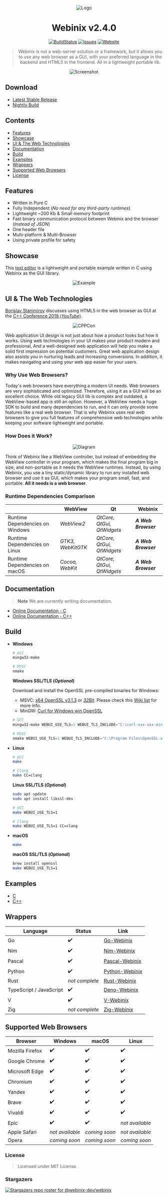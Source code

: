 <div align="center">

![Logo](https://github.com/webinix-dev/webinix/assets/34311583/c92e712f-0698-486a-a460-d4acea28a4f8)

# Webinix v2.4.0

[![BuildStatus](https://img.shields.io/circleci/project/github/badges/shields/master?style=for-the-badge)](https://github.com/webinix-dev/webinix/actions?query=branch%3Amain) [![Issues](https://img.shields.io/github/issues/webinix-dev/webinix.svg?branch=master&style=for-the-badge&url=https://google.com)](https://github.com/webinix-dev/webinix/issues) [![Website](https://img.shields.io/website?label=webinix.me&style=for-the-badge&url=https://google.com)](https://webinix.me/)

> Webinix is not a web-server solution or a framework, but it allows you to use any web browser as a GUI, with your preferred language in the backend and HTML5 in the frontend. All in a lightweight portable lib.

![Screenshot](https://github.com/webinix-dev/webinix/assets/34311583/57992ef1-4f7f-4d60-8045-7b07df4088c6)

</div>

## Download

- [Latest Stable Release](https://github.com/webinix-dev/webinix/releases)
- [Nightly Build](https://github.com/webinix-dev/webinix/releases/tag/nightly)

## Contents

- [Features](#features)
- [Showcase](#showcase)
- [UI & The Web Technologies](#ui--the-web-technologies)
- [Documentation](#documentation)
- [Build](#build)
- [Examples](#examples)
- [Wrappers](#wrappers)
- [Supported Web Browsers](#supported-web-browsers)
- [License](#license)

## Features

- Written in Pure C
- Fully Independent (_No need for any third-party runtimes_)
- Lightweight ~200 Kb & Small memory footprint
- Fast binary communication protocol between Webinix and the browser (_Instead of JSON_)
- One header file
- Multi-platform & Multi-Browser
- Using private profile for safety

## Showcase

This [text editor](https://github.com/webinix-dev/webinix/tree/main/examples/C/text-editor) is a lightweight and portable example written in C using Webinix as the GUI library.

<div align="center">

![Example](https://github.com/webinix-dev/webinix/assets/34311583/c1ccf29c-806a-4742-bfd7-a3dc30cab70b)

</div>

## UI & The Web Technologies

[Borislav Stanimirov](https://ibob.bg/) discusses using HTML5 in the web browser as GUI at the [C++ Conference 2019 (_YouTube_)](https://www.youtube.com/watch?v=bbbcZd4cuxg).

<!-- <div align="center">
  <a href="https://www.youtube.com/watch?v=bbbcZd4cuxg"><img src="https://img.youtube.com/vi/bbbcZd4cuxg/0.jpg" alt="Embrace Modern Technology: Using HTML 5 for GUI in C++ - Borislav Stanimirov - CppCon 2019"></a>
</div> -->

<div align="center">

![CPPCon](https://github.com/webinix-dev/webinix/assets/34311583/4e830caa-4ca0-44ff-825f-7cd6d94083c8)

</div>

Web application UI design is not just about how a product looks but how it works. Using web technologies in your UI makes your product modern and professional, And a well-designed web application will help you make a solid first impression on potential customers. Great web application design also assists you in nurturing leads and increasing conversions. In addition, it makes navigating and using your web app easier for your users.

### Why Use Web Browsers?

Today's web browsers have everything a modern UI needs. Web browsers are very sophisticated and optimized. Therefore, using it as a GUI will be an excellent choice. While old legacy GUI lib is complex and outdated, a WebView-based app is still an option. However, a WebView needs a huge SDK to build and many dependencies to run, and it can only provide some features like a real web browser. That is why Webinix uses real web browsers to give you full features of comprehensive web technologies while keeping your software lightweight and portable.

### How Does it Work?

<div align="center">

![Diagram](https://github.com/ttytm/webinix/assets/34311583/dbde3573-3161-421e-925c-392a39f45ab3)

</div>

Think of Webinix like a WebView controller, but instead of embedding the WebView controller in your program, which makes the final program big in size, and non-portable as it needs the WebView runtimes. Instead, by using Webinix, you use a tiny static/dynamic library to run any installed web browser and use it as GUI, which makes your program small, fast, and portable. **All it needs is a web browser**.

### Runtime Dependencies Comparison

|                                 | WebView           | Qt                         | Webinix               |
| ------------------------------- | ----------------- | -------------------------- | ------------------- |
| Runtime Dependencies on Windows | _WebView2_        | _QtCore, QtGui, QtWidgets_ | **_A Web Browser_** |
| Runtime Dependencies on Linux   | _GTK3, WebKitGTK_ | _QtCore, QtGui, QtWidgets_ | **_A Web Browser_** |
| Runtime Dependencies on macOS   | _Cocoa, WebKit_   | _QtCore, QtGui, QtWidgets_ | **_A Web Browser_** |

## Documentation

> **Note**
> We are currently writing documentation.

- [Online Documentation - C](https://webinix.me/docs/#/c_api)
- [Online Documentation - C++](https://webinix.me/docs/#/cpp_api)

## Build

- **Windows**

  ```powershell
  # GCC
  mingw32-make

  # MSVC
  nmake
  ```

  **Windows SSL/TLS (_Optional_)**

  Download and install the OpenSSL pre-compiled binaries for Windows:

  - MSVC: [x64 OpenSSL v3.1.3](https://slproweb.com/download/Win64OpenSSL-3_1_3.msi) or [_32Bit_](https://slproweb.com/download/Win32OpenSSL-3_1_3.msi). Please check this [Wiki list](https://wiki.openssl.org/index.php/Binaries) for more info.
  - MinGW: [Curl for Windows win OpenSSL](https://curl.se/windows/)

  ```powershell
  # GCC
  mingw32-make WEBUI_USE_TLS=1 WEBUI_TLS_INCLUDE="C:\curl-xxx-xxx-mingw\curl-xxx-xxx-mingw\include" WEBUI_TLS_LIB="C:\curl-xxx-xxx-mingw\curl-xxx-xxx-mingw\lib"

  # MSVC
  nmake WEBUI_USE_TLS=1 WEBUI_TLS_INCLUDE="C:\Program Files\OpenSSL-xxx\include" WEBUI_TLS_LIB="C:\Program Files\OpenSSL-xxx\lib"
  ```

- **Linux**

  ```sh
  # GCC
  make

  # Clang
  make CC=clang
  ```

  **Linux SSL/TLS (_Optional_)**

  ```sh
  sudo apt update
  sudo apt install libssl-dev

  # GCC
  make WEBUI_USE_TLS=1

  # Clang
  make WEBUI_USE_TLS=1 CC=clang
  ```

- **macOS**

  ```sh
  make
  ```

  **macOS SSL/TLS (_Optional_)**

  ```sh
  brew install openssl
  make WEBUI_USE_TLS=1
  ```

## Examples

- [C](https://github.com/webinix-dev/webinix/tree/main/examples/C)
- [C++](https://github.com/webinix-dev/webinix/tree/main/examples/C++)

## Wrappers

| Language                | Status         | Link                                                      |
| ----------------------- | -------------- | --------------------------------------------------------- |
| Go                      | ✔️             | [Go-Webinix](https://github.com/webinix-dev/go-webinix)         |
| Nim                     | ✔️             | [Nim-Webinix](https://github.com/webinix-dev/nim-webinix)       |
| Pascal                  | ✔️             | [Pascal-Webinix](https://github.com/webinix-dev/pascal-webinix) |
| Python                  | ✔️             | [Python-Webinix](https://github.com/webinix-dev/python-webinix) |
| Rust                    | _not complete_ | [Rust-Webinix](https://github.com/webinix-dev/rust-webinix)     |
| TypeScript / JavaScript | ✔️             | [Deno-Webinix](https://github.com/webinix-dev/deno-webinix)     |
| V                       | ✔️             | [V-Webinix](https://github.com/webinix-dev/v-webinix)           |
| Zig                     | _not complete_ | [Zig-Webinix](https://github.com/webinix-dev/zig-webinix)       |

## Supported Web Browsers

| Browser         | Windows         | macOS         | Linux           |
| --------------- | --------------- | ------------- | --------------- |
| Mozilla Firefox | ✔️              | ✔️            | ✔️              |
| Google Chrome   | ✔️              | ✔️            | ✔️              |
| Microsoft Edge  | ✔️              | ✔️            | ✔️              |
| Chromium        | ✔️              | ✔️            | ✔️              |
| Yandex          | ✔️              | ✔️            | ✔️              |
| Brave           | ✔️              | ✔️            | ✔️              |
| Vivaldi         | ✔️              | ✔️            | ✔️              |
| Epic            | ✔️              | ✔️            | _not available_ |
| Apple Safari    | _not available_ | _coming soon_ | _not available_ |
| Opera           | _coming soon_   | _coming soon_ | _coming soon_   |

### License

> Licensed under MIT License.

### Stargazers

[![Stargazers repo roster for @webinix-dev/webinix](https://reporoster.com/stars/webinix-dev/webinix)](https://github.com/webinix-dev/webinix/stargazers)
